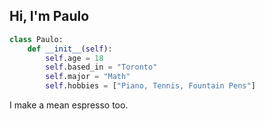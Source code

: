 ## Hi, I'm Paulo
```python
class Paulo:
    def __init__(self):
        self.age = 18
        self.based_in = "Toronto"
        self.major = "Math"
        self.hobbies = ["Piano, Tennis, Fountain Pens"]
```
I make a mean espresso too.

